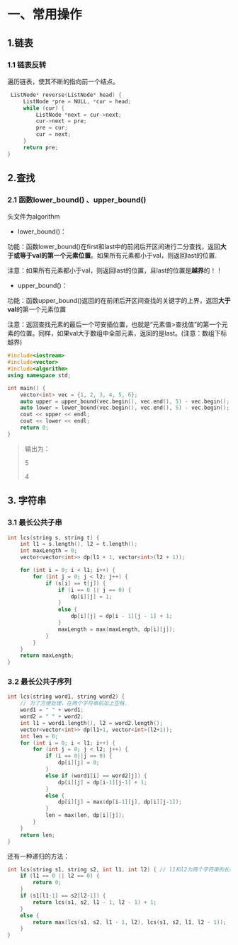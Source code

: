 # 一、常用操作

## 1.链表

### 1.1 链表反转

遍历链表，使其不断的指向前一个结点。

```c++
 ListNode* reverse(ListNode* head) {
     ListNode *pre = NULL, *cur = head;
     while (cur) {
         ListNode *next = cur->next;
         cur->next = pre;
         pre = cur;
         cur = next;
     }
     return pre;
}
```

## 2.查找

### 2.1 函数lower_bound() 、upper_bound()

头文件为algorithm

- lower_bound()：  

功能：函数lower_bound()在first和last中的前闭后开区间进行二分查找，返回**大于或等于val的第一个元素位置**。如果所有元素都小于val，则返回last的位置.     

注意：如果所有元素都小于val，则返回last的位置，且last的位置是**越界**的！！

- upper_bound()： 

功能：函数upper_bound()返回的在前闭后开区间查找的关键字的上界，返回**大于val**的第一个元素位置    

注意：返回查找元素的最后一个可安插位置，也就是“元素值>查找值”的第一个元素的位置。同样，如果val大于数组中全部元素，返回的是last。(注意：数组下标越界)

```c++
#include<iostream>
#include<vector>
#include<algorithm>
using namespace std;

int main() {
    vector<int> vec = {1, 2, 3, 4, 5, 6};
    auto upper = upper_bound(vec.begin(), vec.end(), 5) - vec.begin();
    auto lower = lower_bound(vec.begin(), vec.end(), 5) - vec.begin();
    cout << upper << endl;
    cout << lower << endl;
    return 0;
}
```

> 输出为：
>
> 5  
>
> 4  



## 3. 字符串

### 3.1 最长公共子串

```c++
int lcs(string s, string t) {
    int l1 = s.length(), l2 = t.length();
    int maxLength = 0;
    vector<vector<int>> dp(l1 + 1, vector<int>(l2 + 1));

    for (int i = 0; i < l1; i++) {
        for (int j = 0; j < l2; j++) {
            if (s[i] == t[j]) {
                if (i == 0 || j == 0) {
                    dp[i][j] = 1;
                }
                else {
                    dp[i][j] = dp[i - 1][j - 1] + 1;
                }
                maxLength = max(maxLength, dp[i][j]);
            }
        }
    }
    return maxLength;
}
```

### 3.2 最长公共子序列

```c++
int lcs(string word1, string word2) {
    // 为了方便处理，在两个字符串前加上空格.
    word1 = " " + word1;
    word2 = " " + word2;
    int l1 = word1.length(), l2 = word2.length();
    vector<vector<int>> dp(l1+1, vector<int>(l2+1));
    int len = 0;
    for (int i = 0; i < l1; i++) {
        for (int j = 0; j < l2; j++) {
            if (i == 0||j == 0) {
            	dp[i][j] = 0;
            }
            else if (word1[i] == word2[j]) {
            	dp[i][j] = dp[i-1][j-1] + 1;
            }
            else {
            	dp[i][j] = max(dp[i-1][j], dp[i][j-1]);
            }
            len = max(len, dp[i][j]);
        }
    }
    return len;
}
```

还有一种递归的方法：

```c++
int lcs(string s1, string s2, int l1, int l2) { // l1和l2为两个字符串的长度
    if (l1 == 0 || l2 == 0) {
        return 0;
    }
    if (s1[l1-1] == s2[l2-1]) {
        return lcs(s1, s2, l1 - 1, l2 - 1) + 1;
    }
    else {
        return max(lcs(s1, s2, l1 - 1, l2), lcs(s1, s2, l1, l2 - 1));
    }
}
```

